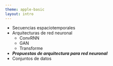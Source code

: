 ```yaml
---
theme: apple-basic
layout: intro
---
```


<BarTop title="Agenda" />

* Secuencias espaciotemporales
* Arquitecturas de red neuronal
    * ConvRNN
    * GAN
    * Transforme
* ***Propuestas de arquitectura para red neuronal***
* Conjuntos de datos

<BarBottom />

